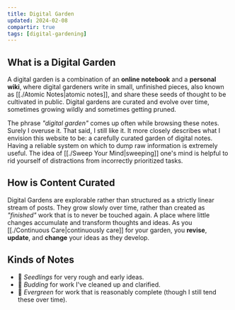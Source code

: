```yaml
---
title: Digital Garden
updated: 2024-02-08
compartir: true
tags: [digital-gardening]
---
```


## What is a Digital Garden

A digital garden is a combination of an **online notebook** and a **personal wiki**, where digital gardeners write in small, unfinished pieces, also known as [[./Atomic Notes|atomic notes]], and share these seeds of thought to be cultivated in public. Digital gardens are curated and evolve over time, sometimes growing wildly and sometimes getting pruned.

The phrase _"digital garden"_ comes up often while browsing these notes. Surely I overuse it. That said, I still like it. It more closely describes what I envision this website to be: a carefully curated garden of digital notes. Having a reliable system on which to dump raw information is extremely useful. The idea of [[./Sweep Your Mind|sweeping]] one's mind is helpful to rid yourself of distractions from incorrectly prioritized tasks.

## How is Content Curated

Digital Gardens are explorable rather than structured as a strictly linear stream of posts. They grow slowly over time, rather than created as _"finished"_ work that is to never be touched again. A place where little changes accumulate and transform thoughts and ideas. As you [[./Continuous Care|continuously care]] for your garden, you **revise**, **update**, and **change** your ideas as they develop.

## Kinds of Notes

- 🌱 _Seedlings_ for very rough and early ideas.
- 🌿 _Budding_ for work I've cleaned up and clarified.
- 🌳 _Evergreen_ for work that is reasonably complete (though I still tend these over time).
